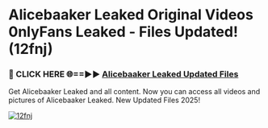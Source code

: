 # Alicebaaker Leaked Original Videos 0nlyFans Leaked - Files Updated! (12fnj)

<h3>🔴 CLICK HERE 🌐==►► <a href="https://tinyurl.com/ehrbuxhb" rel="nofollow">Alicebaaker Leaked Updated Files</a></h3>

Get Alicebaaker Leaked and all content. Now you can access all videos and pictures of Alicebaaker Leaked. New Updated Files 2025!

[![12fnj](https://i.imgur.com/lVYEuWS.gif)](https://tinyurl.com/ehrbuxhb)
